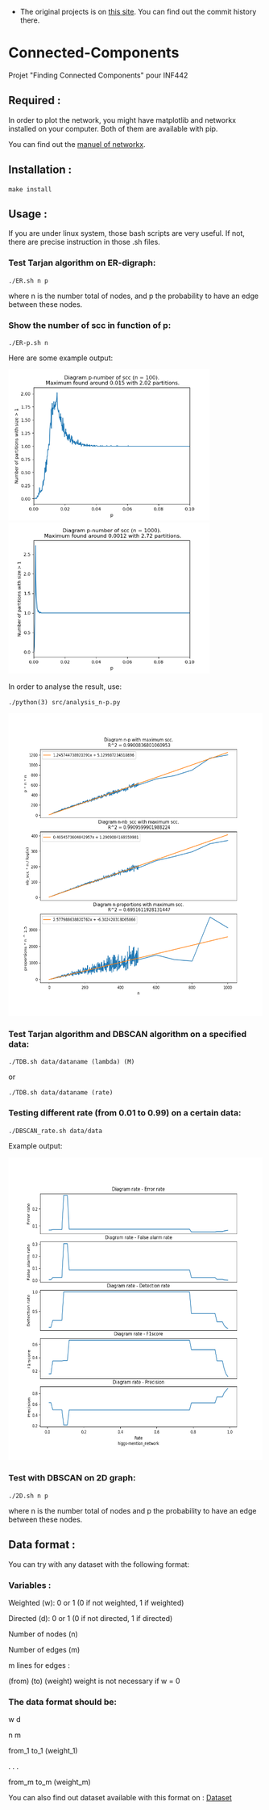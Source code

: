 * The original projects is on [this site](https://gitlab.com/pinnertw/connected-components). You can find out the commit history there.

# Connected-Components

Projet "Finding Connected Components" pour INF442

## Required :
In order to plot the network, you might have matplotlib and networkx installed on your computer. Both of them are available with pip.

You can find out the [manuel of networkx](https://networkx.github.io/documentation/stable/index.html).

## Installation :
```
make install
```

## Usage :
If you are under linux system, those bash scripts are very useful. If not, there are precise instruction in those .sh files.

### Test Tarjan algorithm on ER-digraph:
```
./ER.sh n p
```
where n is the number total of nodes, and p the probability to have an edge between these nodes.

### Show the number of scc in function of p:
```
./ER-p.sh n
```
Here are some example output:

<img src="scc-p/100.png" width="400" height="300" />
<img src="scc-p/1000.png" width="400" height="300" />

In order to analyse the result, use:
```
./python(3) src/analysis_n-p.py
```
<img src="scc-p/scc-p_critique.png" width="600" height="600" />

### Test Tarjan algorithm and DBSCAN algorithm on a specified data:
```
./TDB.sh data/dataname (lambda) (M)
```
or
```
./TDB.sh data/dataname (rate)
```
### Testing different rate (from 0.01 to 0.99) on a certain data:
```
./DBSCAN_rate.sh data/data
```
Example output:

<img src="rate-sim/higgs-mention_network_dbscan_find-rate.png" width="600" height="600" />

### Test with DBSCAN on 2D graph:
```
./2D.sh n p
```
where n is the number total of nodes and p the probability to have an edge between these nodes.

## Data format :
You can try with any dataset with the following format:

### Variables :
Weighted (w): 0 or 1      (0 if not weighted, 1 if weighted)

Directed (d): 0 or 1      (0 if not directed, 1 if directed)

Number of nodes (n)

Number of edges (m)

m lines for edges :

(from) (to) (weight)     weight is not necessary if w = 0


### The data format should be:

w d

n m

from_1 to_1 (weight_1)

.
.
.


from_m to_m (weight_m)

You can also find out dataset available with this format on :
[Dataset](https://drive.google.com/open?id=1nRTf6preEdH0OU9Q0X_DZfXaZkXgld8k)
